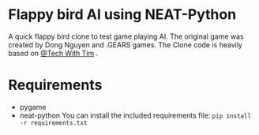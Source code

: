 # Flappy bird AI using NEAT-Python

A quick flappy bird clone to test game playing AI. The original game was created by Dong Nguyen and .GEARS games. The Clone code is heavily based on  [@Tech With Tim](https://www.youtube.com/channel/UC4JX40jDee_tINbkjycV4Sg) . 


# Requirements
- pygame
- neat-python
You can install the included requirements file:
 ` pip install -r requirements.txt `